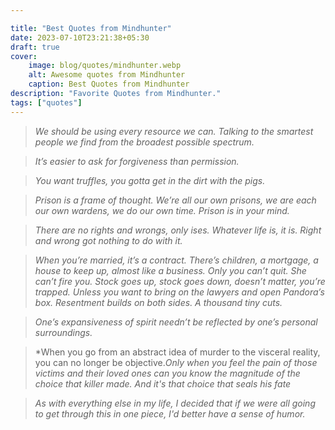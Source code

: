 ```yaml
---

title: "Best Quotes from Mindhunter"
date: 2023-07-10T23:21:38+05:30
draft: true
cover:
    image: blog/quotes/mindhunter.webp
    alt: Awesome quotes from Mindhunter
    caption: Best Quotes from Mindhunter
description: "Favorite Quotes from Mindhunter."
tags: ["quotes"]
---
```


>*We should be using every resource we can. Talking to the smartest people we find from the broadest possible spectrum.*

>*It’s easier to ask for forgiveness than permission.*

>*You want truffles, you gotta get in the dirt with the pigs.*

>*Prison is a frame of thought. We’re all our own prisons, we are each our own wardens, we do our own time. Prison is in your mind.*

>*There are no rights and wrongs, only ises. Whatever life is, it is. Right and wrong got nothing to do with it.*

>*When you’re married, it’s a contract. There’s children, a mortgage, a house to keep up, almost like a business. Only you can’t quit. She can’t fire you. Stock goes up, stock goes down, doesn’t matter, you’re trapped. Unless you want to bring on the lawyers and open Pandora’s box. Resentment builds on both sides. A thousand tiny cuts.*

>*One’s expansiveness of spirit needn’t be reflected by one’s personal surroundings.*

>*When you go from an abstract idea of murder to the visceral reality, you can no longer be objective.*Only when you feel the pain of those victims and their loved ones can you know the magnitude of the choice that killer made. And it's that choice that seals his fate*

>*As with everything else in my life, I decided that if we were all going to get through this in one piece, I'd better have a sense of humor.*
